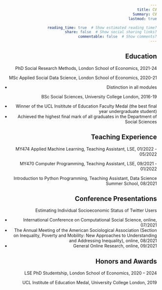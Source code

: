 ```yaml
---
title: CV
Summary: CV
lastmod: true

reading_time: true  # Show estimated reading time?
share: false  # Show social sharing links?
commentable: false  # Show comments?
---
```


<style>body {text-align: right}</style>

##  **Education**

PhD Social Research Methods, London School of Economics, 2021-24

MSc Applied Social Data Science, London School of Economics, 2020-21
- Distinction in all modules

BSc Social Sciences, University College London, 2016-19
- Winner of the UCL Insititute of Education Faculty Medal (the best final year undergraduate student)
- Achieved the highest final mark of all graduates in the Department of Social Sciences



## **Teaching Experience**

MY474 Applied Machine Learning, Teaching Assistant, LSE, 01/2022 - 05/2022 

MY470 Computer Programming, Teaching Assistant, LSE, 09/2021 - 01/2022

Introduction to Python Programming, Teaching Assistant, Data Science Summer School, 08/2021    



## **Conference Presentations**

Estimating Individual Socioeconomic Status of Twitter Users
- International Conference on Computational Social Science, online, 07/2021
- The Annual Meeting of the American Sociological Association (Section on Inequality, Poverty and Mobility: New Approaches to Understanding and Addressing Inequality), online, 08/2021
- General Online Research, online, 09/2021



## **Honors and Awards**

LSE PhD Studentship, London School of Economics, 2020 – 2024

UCL Institute of Education Medal, University College London, 2019





